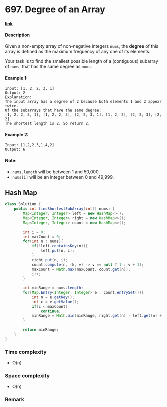 # 697. Degree of an Array

#### [link](https://leetcode.com/problems/degree-of-an-array/)

#### Description
Given a non-empty array of non-negative integers `nums`, the **degree** of this array is defined as the maximum frequency of any one of its elements.

Your task is to find the smallest possible length of a (contiguous) subarray of `nums`, that has the same degree as `nums`.

#### Example 1:
```
Input: [1, 2, 2, 3, 1]
Output: 2
Explanation: 
The input array has a degree of 2 because both elements 1 and 2 appear twice.
Of the subarrays that have the same degree:
[1, 2, 2, 3, 1], [1, 2, 2, 3], [2, 2, 3, 1], [1, 2, 2], [2, 2, 3], [2, 2]
The shortest length is 2. So return 2.
```
#### Example 2:
```
Input: [1,2,2,3,1,4,2]
Output: 6
```

#### Note:
* `nums.length` will be between 1 and 50,000.
* `nums[i]` will be an integer between 0 and 49,999.

## Hash Map
```java
class Solution {
    public int findShortestSubArray(int[] nums) {
        Map<Integer, Integer> left = new HashMap<>();
        Map<Integer, Integer> right = new HashMap<>();
        Map<Integer, Integer> count = new HashMap<>();
        
        int i = 0;
        int maxCount = 0;
        for(int n : nums){
            if(!left.containsKey(n)){
                left.put(n, i);
            }
            right.put(n, i);
            count.compute(n, (k, v) -> v == null ? 1 : v + 1);
            maxCount = Math.max(maxCount, count.get(n));
            i++;
        }
        
        int minRange = nums.length;
        for(Map.Entry<Integer, Integer> e : count.entrySet()){
            int n = e.getKey();
            int c = e.getValue();
            if(c < maxCount)
                continue;
            minRange = Math.min(minRange, right.get(n) - left.get(n) + 1);
        }
        
        return minRange;
    }
}
```
### Time complexity
* O(n)
### Space complexity
* O(n)
### Remark